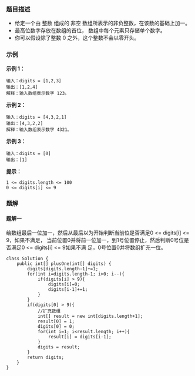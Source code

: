 ### 题目描述
- 给定一个由 整数 组成的 非空 数组所表示的非负整数，在该数的基础上加一。
- 最高位数字存放在数组的首位， 数组中每个元素只存储单个数字。
- 你可以假设除了整数 0 之外，这个整数不会以零开头。

### 示例
**示例 1：**
```
输入：digits = [1,2,3]
输出：[1,2,4]
解释：输入数组表示数字 123。
```
**示例 2：**
```
输入：digits = [4,3,2,1]
输出：[4,3,2,2]
解释：输入数组表示数字 4321。
```
**示例 3：**
```
输入：digits = [0]
输出：[1]
```

**提示：**
```
1 <= digits.length <= 100
0 <= digits[i] <= 9
```

### 题解
#### 题解一
给数组最后一位加一，然后从最后以为开始判断当前位是否满足0 <= digits[i] <= 9，如果不满足，
当前位置0并将前一位加一，到1号位置停止，然后判断0号位是否满足0 <= digits[i] <= 9如果不满
足，0号位置0并将数组扩充一位。
```
class Solution {
    public int[] plusOne(int[] digits) {
        digits[digits.length-1]+=1;
        for(int i=digits.length-1; i>0; i--){
            if(digits[i] > 9){
                digits[i]=0;
                digits[i-1]+=1;
            }
        }
        if(digits[0] > 9){
			//扩充数组
            int[] result = new int[digits.length+1];
            result[0] = 1;
            digits[0] = 0;
            for(int i=1; i<result.length; i++){
                result[i] = digits[i-1];
            }
            digits = result;
        }
        return digits;
    }
}
```